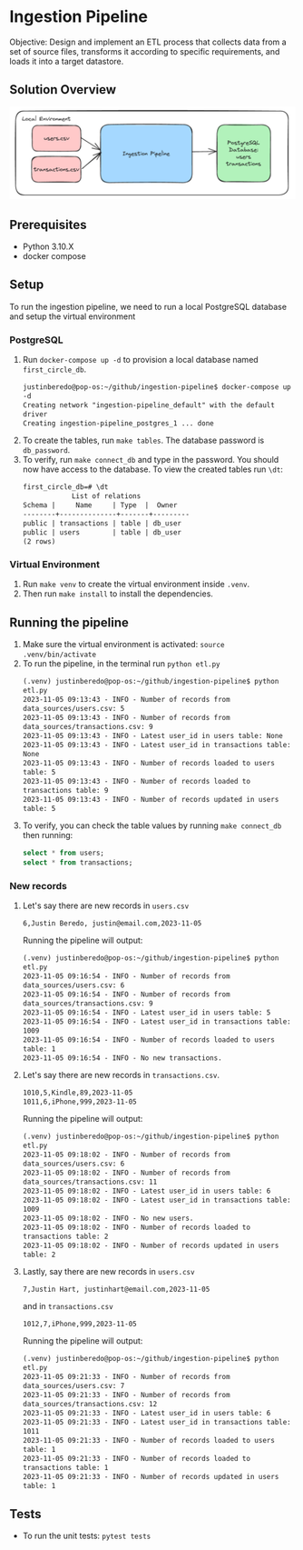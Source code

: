 # Ingestion Pipeline

Objective: Design and implement an ETL process that collects data from a set of source files, transforms it according to specific requirements, and loads it into a target datastore.

## Solution Overview
![Alt text](images/image.png)
## Prerequisites
- Python 3.10.X
- docker compose


## Setup
To run the ingestion pipeline, we need to run a local PostgreSQL database and setup the virtual environment
### PostgreSQL
1. Run `docker-compose up -d` to provision a local database named `first_circle_db`.
    ```
    justinberedo@pop-os:~/github/ingestion-pipeline$ docker-compose up -d
    Creating network "ingestion-pipeline_default" with the default driver
    Creating ingestion-pipeline_postgres_1 ... done
    ```
2. To create the tables, run `make tables`. The database password is `db_password`.
3. To verify, run `make connect_db` and type in the password. You should now have access to the database. To view the created tables run `\dt`:
    ```
    first_circle_db=# \dt
                List of relations
    Schema |     Name     | Type  |  Owner  
    --------+--------------+-------+---------
    public | transactions | table | db_user
    public | users        | table | db_user
    (2 rows)
    ```
### Virtual Environment
1. Run `make venv` to create the virtual environment inside `.venv`.
2. Then run `make install` to install the dependencies.

## Running the pipeline
1. Make sure the virtual environment is activated: `source .venv/bin/activate` 
2. To run the pipeline, in the terminal run `python etl.py`
    ```
    (.venv) justinberedo@pop-os:~/github/ingestion-pipeline$ python etl.py
    2023-11-05 09:13:43 - INFO - Number of records from data_sources/users.csv: 5
    2023-11-05 09:13:43 - INFO - Number of records from data_sources/transactions.csv: 9
    2023-11-05 09:13:43 - INFO - Latest user_id in users table: None
    2023-11-05 09:13:43 - INFO - Latest user_id in transactions table: None
    2023-11-05 09:13:43 - INFO - Number of records loaded to users table: 5
    2023-11-05 09:13:43 - INFO - Number of records loaded to transactions table: 9
    2023-11-05 09:13:43 - INFO - Number of records updated in users table: 5
    ```
3. To verify, you can check the table values by running `make connect_db` then running:
    ```SQL
    select * from users;
    select * from transactions;
    ```
### New records
1. Let's say there are new records in `users.csv`
    ```
    6,Justin Beredo, justin@email.com,2023-11-05
    ```
    Running the pipeline will output:
    ```
    (.venv) justinberedo@pop-os:~/github/ingestion-pipeline$ python etl.py
    2023-11-05 09:16:54 - INFO - Number of records from data_sources/users.csv: 6
    2023-11-05 09:16:54 - INFO - Number of records from data_sources/transactions.csv: 9
    2023-11-05 09:16:54 - INFO - Latest user_id in users table: 5
    2023-11-05 09:16:54 - INFO - Latest user_id in transactions table: 1009
    2023-11-05 09:16:54 - INFO - Number of records loaded to users table: 1
    2023-11-05 09:16:54 - INFO - No new transactions.
    ```
2. Let's say there are new records in `transactions.csv`. 
    ```
    1010,5,Kindle,89,2023-11-05
    1011,6,iPhone,999,2023-11-05
    ```
    Running the pipeline will output:

    ```
    (.venv) justinberedo@pop-os:~/github/ingestion-pipeline$ python etl.py
    2023-11-05 09:18:02 - INFO - Number of records from data_sources/users.csv: 6
    2023-11-05 09:18:02 - INFO - Number of records from data_sources/transactions.csv: 11
    2023-11-05 09:18:02 - INFO - Latest user_id in users table: 6
    2023-11-05 09:18:02 - INFO - Latest user_id in transactions table: 1009
    2023-11-05 09:18:02 - INFO - No new users.
    2023-11-05 09:18:02 - INFO - Number of records loaded to transactions table: 2
    2023-11-05 09:18:02 - INFO - Number of records updated in users table: 2
    ```
3. Lastly, say there are new records in `users.csv`
    ```
    7,Justin Hart, justinhart@email.com,2023-11-05
    ```
    and in `transactions.csv`
    ```
    1012,7,iPhone,999,2023-11-05
    ```
    Running the pipeline will output:
    ```
    (.venv) justinberedo@pop-os:~/github/ingestion-pipeline$ python etl.py
    2023-11-05 09:21:33 - INFO - Number of records from data_sources/users.csv: 7
    2023-11-05 09:21:33 - INFO - Number of records from data_sources/transactions.csv: 12
    2023-11-05 09:21:33 - INFO - Latest user_id in users table: 6
    2023-11-05 09:21:33 - INFO - Latest user_id in transactions table: 1011
    2023-11-05 09:21:33 - INFO - Number of records loaded to users table: 1
    2023-11-05 09:21:33 - INFO - Number of records loaded to transactions table: 1
    2023-11-05 09:21:33 - INFO - Number of records updated in users table: 1
    ```

## Tests
- To run the unit tests: `pytest tests`
